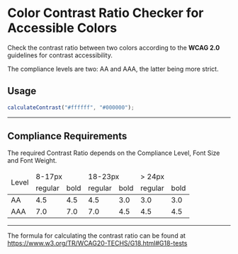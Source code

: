 # Color Contrast Ratio Checker for Accessible Colors

Check the contrast ratio between two colors according to the **WCAG 2.0** guidelines for contrast accessibility.

The compliance levels are two: AA and AAA, the latter being more strict.

## Usage

```javascript
calculateContrast("#ffffff", "#000000");
```

---

## Compliance Requirements

The required Contrast Ratio depends on the Compliance Level, Font Size and Font Weight.

<table>
  <thead>
    <tr>
      <td rowspan="2">Level</td>
      <td colspan="2">8-17px</td>
      <td colspan="2">18-23px</td>
      <td colspan="2">&gt; 24px</td>
    </tr>
    <tr>
      <td>regular</td>
      <td>bold</td>
      <td>regular</td>
      <td>bold</td>
      <td>regular</td>
      <td>bold</td>
    </tr>
  </thead>
  <tbody>
    <tr>
      <td>AA</td>
      <td>4.5</td>
      <td>4.5</td>
      <td>4.5</td>
      <td>3.0</td>
      <td>3.0</td>
      <td>3.0</td>
    </tr>
    <tr>
      <td>AAA</td>
      <td>7.0</td>
      <td>7.0</td>
      <td>7.0</td>
      <td>4.5</td>
      <td>4.5</td>
      <td>4.5</td>
    </tr>
  </tbody>
</table>

---

The formula for calculating the contrast ratio can be found at https://www.w3.org/TR/WCAG20-TECHS/G18.html#G18-tests
